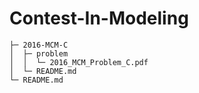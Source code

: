 # Contest-In-Modeling

```
├─ 2016-MCM-C
│  ├─ problem
│  │  └─ 2016_MCM_Problem_C.pdf
│  └─ README.md
└─ README.md
```
